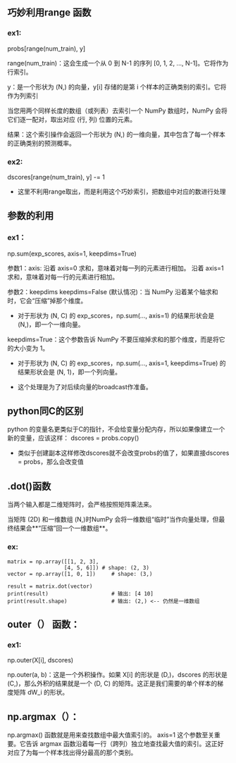 ## 巧妙利用range 函数
 ### ex1:
 probs[range(num_train), y]

 range(num_train)：这会生成一个从 0 到 N-1 的序列 [0, 1, 2, ..., N-1]。它将作为行索引。

 y：是一个形状为 (N,) 的向量，y[i] 存储的是第 i 个样本的正确类别的索引。它将作为列索引

 当您用两个同样长度的数组（或列表）去索引一个 NumPy 数组时，NumPy 会将它们逐一配对，取出对应 (行, 列) 位置的元素。

 结果：这个索引操作会返回一个形状为 (N,) 的一维向量，其中包含了每一个样本的正确类别的预测概率。
 ### ex2:
 dscores[range(num_train), y] -= 1

 * 这里不利用range取出，而是利用这个巧妙索引，把数组中对应的数进行处理

## 参数的利用
 ### ex1：
 np.sum(exp_scores, axis=1, keepdims=True)

 参数1：axis:
 沿着 axis=0 求和，意味着对每一列的元素进行相加。
 沿着 axis=1 求和，意味着对每一行的元素进行相加。

 参数2：keepdims
 keepdims=False (默认情况)：当 NumPy 沿着某个轴求和时，它会“压缩”掉那个维度。
 * 对于形状为 (N, C) 的 exp_scores，np.sum(..., axis=1) 的结果形状会是 (N,)，即一个一维向量。

 keepdims=True：这个参数告诉 NumPy 不要压缩掉求和的那个维度，而是将它的大小变为 1。
 * 对于形状为 (N, C) 的 exp_scores，np.sum(..., axis=1, keepdims=True) 的结果形状会是 (N, 1)，即一个列向量。

 * 这个处理是为了对后续向量的broadcast作准备。

## python同C的区别
 python 的变量名更类似于C的指针，不会给变量分配内存，所以如果像建立一个新的变量，应该这样：
 dscores = probs.copy()

 * 类似于创建副本这样修改dscores就不会改变probs的值了，如果直接dscores = probs，那么会改变值

## .dot()函数
 当两个输入都是二维矩阵时，会严格按照矩阵乘法来。

 当矩阵 (2D) 和一维数组 (N,)时NumPy 会将一维数组“临时”当作向量处理，但最终结果会**“压缩”回一个一维数组**。
 ### ex:
 ```
 matrix = np.array([[1, 2, 3],
                   [4, 5, 6]]) # shape: (2, 3)
 vector = np.array([1, 0, 1])     # shape: (3,)

 result = matrix.dot(vector)
 print(result)                    # 输出: [4 10]
 print(result.shape)              # 输出: (2,) <-- 仍然是一维数组
```
## outer（） 函数：

 ### ex1:
 np.outer(X[i], dscores)

 np.outer(a, b)：这是一个外积操作。如果 X[i] 的形状是 (D,)，dscores 的形状是 (C,)，那么外积的结果就是一个 (D, C) 的矩阵。这正是我们需要的单个样本的梯度矩阵 dW_i 的形状。

## np.argmax（）：
 np.argmax() 函数就是用来查找数组中最大值索引的。
 axis=1 这个参数至关重要。它告诉 argmax 函数沿着每一行（跨列）独立地查找最大值的索引。这正好对应了为每一个样本找出得分最高的那个类别。

